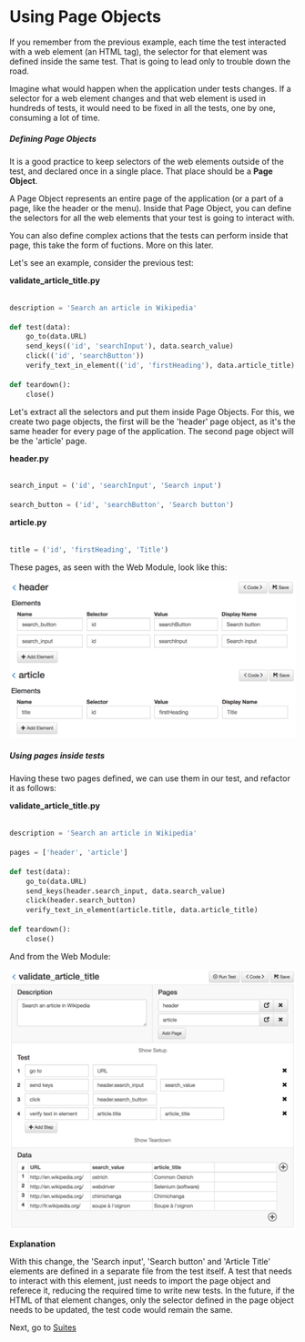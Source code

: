 Using Page Objects
==================================================

If you remember from the previous example, each time the test interacted with a web element (an HTML tag), the selector for that element was defined inside the same test. That is going to lead only to trouble down the road. 

Imagine what would happen when the application under tests changes. If a selector for a web element changes and that web element is used in hundreds of tests, it would need to be fixed in all the tests, one by one, consuming a lot of time.

##### Defining Page Objects

It is a good practice to keep selectors of the web elements outside of the test, and declared once in a single place. That place should be a **Page Object**.

A Page Object represents an entire page of the application (or a part of a page, like the header or the menu). Inside that Page Object, you can define the selectors for all the web elements that your test is going to interact with. 

You can also define complex actions that the tests can perform inside that page, this take the form of fuctions. More on this later.

Let's see an example, consider the previous test:

**validate_article_title.py**
```python

description = 'Search an article in Wikipedia'

def test(data):
    go_to(data.URL)
    send_keys(('id', 'searchInput'), data.search_value)
    click(('id', 'searchButton'))
    verify_text_in_element(('id', 'firstHeading'), data.article_title)

def teardown():
    close()

```

Let's extract all the selectors and put them inside Page Objects. For this, we create two page objects, the first will be the 'header' page object, as it's the same header for every page of the application. The second page object will be the 'article' page.

**header.py**
```python

search_input = ('id', 'searchInput', 'Search input')

search_button = ('id', 'searchButton', 'Search button')

```

**article.py**
```python

title = ('id', 'firstHeading', 'Title')

```

These pages, as seen with the Web Module, look like this:

<img class="border-image" src="_static/img/header-page.png">

<img class="border-image" src="_static/img/article-page.png">

##### Using pages inside tests

Having these two pages defined, we can use them in our test, and refactor it as follows:

**validate_article_title.py**
```python

description = 'Search an article in Wikipedia'

pages = ['header', 'article']

def test(data):
    go_to(data.URL)
    send_keys(header.search_input, data.search_value)
    click(header.search_button)
    verify_text_in_element(article.title, data.article_title)

def teardown():
    close()

```

And from the Web Module:

![test with pages](_static/img/test-with-pages.png "Test With Pages")

**Explanation**

With this change, the 'Search input', 'Search button' and 'Article Title' elements are defined in a separate file from the test itself. A test that needs to interact with this element, just needs to import the page object and referece it, reducing the required time to write new tests. In the future, if the HTML of that element changes, only the selector defined in the page object needs to be updated, the test code would remain the same.


Next, go to [Suites](suites.html)
